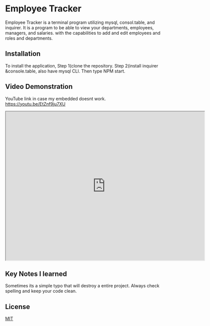 # Employee Tracker

Employee Tracker is a terminal program utilizing mysql, consol.table, and inquirer. It is a program to be able to view your departments, employees, managers, and salaries. with the capabilities to add and edit employees and roles and departments.

## Installation
To install the application, 
Step 1(clone the repository. Step 2(install inquirer &console.table, also have mysql CLI. Then type NPM start.

## Video Demonstration 
YouTube link in case my embedded doesnt work.
https://youtu.be/EtZnf9ju7XU


<iframe src="https://drive.google.com/file/d/1ZVmGKjo6eFZ-Q6OAQ-pOKL8aNThz-u7d/preview" width="640" height="480"></iframe>

## Key Notes I learned
Sometimes its a simple typo that will destroy a entire project. Always check spelling and keep your code clean.

## License
[MIT](https://choosealicense.com/licenses/mit/)